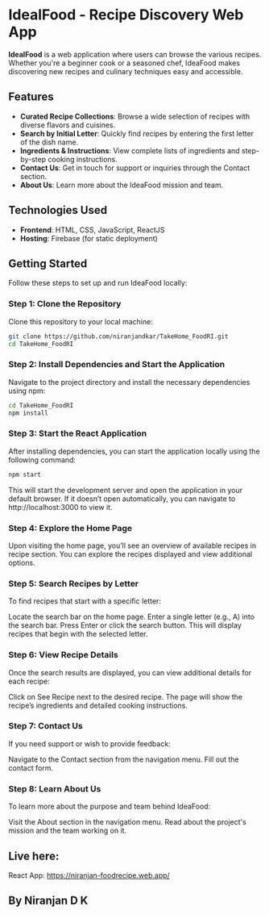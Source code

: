 # IdealFood - Recipe Discovery Web App

**IdealFood** is a web application where users can browse the various recipes. Whether you're a beginner cook or a seasoned chef, IdeaFood makes discovering new recipes and culinary techniques easy and accessible.

## Features

- **Curated Recipe Collections**: Browse a wide selection of recipes with diverse flavors and cuisines.
- **Search by Initial Letter**: Quickly find recipes by entering the first letter of the dish name.
- **Ingredients & Instructions**: View complete lists of ingredients and step-by-step cooking instructions.
- **Contact Us**: Get in touch for support or inquiries through the Contact section.
- **About Us**: Learn more about the IdeaFood mission and team.

## Technologies Used

- **Frontend**: HTML, CSS, JavaScript, ReactJS
- **Hosting**: Firebase (for static deployment)

## Getting Started

Follow these steps to set up and run IdeaFood locally:

### Step 1: Clone the Repository

Clone this repository to your local machine:

```bash
git clone https://github.com/niranjandkar/TakeHome_FoodRI.git
cd TakeHome_FoodRI
```

### Step 2: Install Dependencies and Start the Application

Navigate to the project directory and install the necessary dependencies using npm:

```bash
cd TakeHome_FoodRI
npm install
```

### Step 3: Start the React Application

After installing dependencies, you can start the application locally using the following command:

```bash
npm start
```

This will start the development server and open the application in your default browser. If it doesn’t open automatically, you can navigate to http://localhost:3000 to view it.

### Step 4: Explore the Home Page
Upon visiting the home page, you’ll see an overview of available recipes in recipe section. You can explore the recipes displayed and view additional options.

### Step 5: Search Recipes by Letter
To find recipes that start with a specific letter:

Locate the search bar on the home page.
Enter a single letter (e.g., A) into the search bar.
Press Enter or click the search button.
This will display recipes that begin with the selected letter.

### Step 6: View Recipe Details
Once the search results are displayed, you can view additional details for each recipe:

Click on See Recipe next to the desired recipe.
The page will show the recipe’s ingredients and detailed cooking instructions.
### Step 7: Contact Us
If you need support or wish to provide feedback:

Navigate to the Contact section from the navigation menu.
Fill out the contact form.

### Step 8: Learn About Us
To learn more about the purpose and team behind IdeaFood:

Visit the About section in the navigation menu.
Read about the project's mission and the team working on it.

## Live here: 
React App: https://niranjan-foodrecipe.web.app/

## By Niranjan D K
